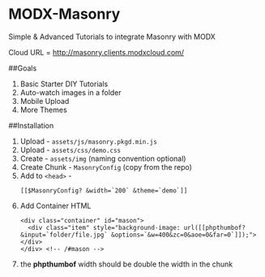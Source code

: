 MODX-Masonry
============

Simple &amp; Advanced Tutorials to integrate Masonry with MODX

Cloud URL = http://masonry.clients.modxcloud.com/

##Goals

 1. Basic Starter DIY Tutorials
 2. Auto-watch images in a folder
 3. Mobile Upload
 4. More Themes

##Installation

 1. Upload - `assets/js/masonry.pkgd.min.js`
 2. Upload - `assets/css/demo.css`
 3. Create - `assets/img` (naming convention optional)
 4. Create Chunk - `MasonryConfig` (copy from the repo)
 5. Add to `<head>` - 
    ```
    [[$MasonryConfig? &width=`200` &theme=`demo`]]
    ```
 6. Add Container HTML
    ```
    <div class="container" id="mason">
      <div class="item" style="background-image: url([[phpthumbof? &input=`folder/file.jpg` &options=`&w=400&zc=0&aoe=0&far=0`]]);"></div>
    </div> <!-- /#mason -->
    ```
 7. the **phpthumbof** width should be double the width in the chunk   
